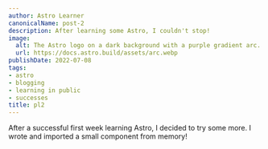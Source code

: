 ```yaml
---
author: Astro Learner
canonicalName: post-2
description: After learning some Astro, I couldn't stop!
image:
  alt: The Astro logo on a dark background with a purple gradient arc.
  url: https://docs.astro.build/assets/arc.webp
publishDate: 2022-07-08
tags:
- astro
- blogging
- learning in public
- successes
title: pl2
---
```


After a successful first week learning Astro, I decided to try some more. I wrote and imported a small component from memory!
